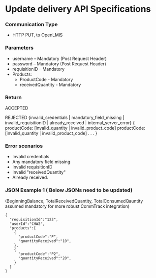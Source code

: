 # Update delivery API Specifications

### Communication Type

- HTTP PUT, to OpenLMIS

### Parameters

- username – Mandatory (Post Request Header)
- password  – Mandatory (Post Request Header)
- requisitionID – Mandatory
- Products:  
    * ProductCode - Mandatory  
    * receivedQuantity - Mandatory  

  
### Return
ACCEPTED

REJECTED   {invalid_credentials | mandatory_field_missing | invalid_requisitionID | already_received | internal_server_error}
{ productCode:   [invalid_quantity | invalid_product_code]
  productCode:   [invalid_quantity | invalid_product_code]
  . . . }
 
### Error scenarios 

- Invalid credentials
- Any mandatory field missing
- Invalid requisitionID
- Invalid "receivedQuantity"
- Already received.


### JSON Example 1 ( Below JSONs need to be updated)

(BeginningBalance, TotalReceivedQuantity, TotalConsumedQauntity assumed mandatory for more robust CommTrack integration)

    {
      "requisitionId":"123",
      "userId":"CHW2",
      "products":[
        {
          "productCode":"P",
          "quantityReceived":"10",
        },
        {
          "productCode":"P2",
          "quantityReceived":"20",
        }
      ]
    }
